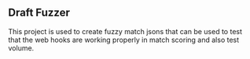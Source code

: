 ## Draft Fuzzer
This project is used to create fuzzy match jsons that can be used to test that the web hooks are working properly in match scoring and also test volume. 
